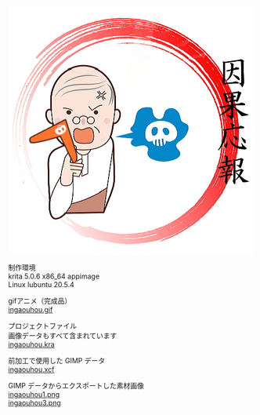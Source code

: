 ![因果応報](ingaouhou.gif)  

制作環境  
krita 5.0.6 x86_64 appimage  
Linux lubuntu 20.5.4  
  
gifアニメ（完成品）  
[ingaouhou.gif](ingaouhou.gif)  
  
プロジェクトファイル  
画像データもすべて含まれています  
[ingaouhou.kra](ingaouhou.kra)  
  
前加工で使用した GIMP データ  
[ingaouhou.xcf](ingaouhou.xcf)  
  
GIMP データからエクスポートした素材画像  
[ingaouhou1.png](ingaouhou1.png)  
[ingaouhou3.png](ingaouhou3.png)
